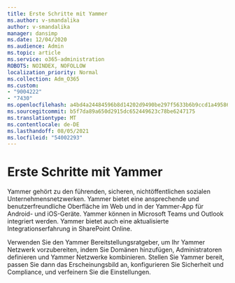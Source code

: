 ```yaml
---
title: Erste Schritte mit Yammer
ms.author: v-smandalika
author: v-smandalika
manager: dansimp
ms.date: 12/04/2020
ms.audience: Admin
ms.topic: article
ms.service: o365-administration
ROBOTS: NOINDEX, NOFOLLOW
localization_priority: Normal
ms.collection: Adm_O365
ms.custom:
- "9004222"
- "7430"
ms.openlocfilehash: a4bd4a24484596b8d14202d9490be297f5633b6b9ccd1a4958673b49752f77c7
ms.sourcegitcommit: b5f7da89a650d2915dc652449623c78be6247175
ms.translationtype: MT
ms.contentlocale: de-DE
ms.lasthandoff: 08/05/2021
ms.locfileid: "54002293"
---
```

# <a name="get-started-with-yammer"></a>Erste Schritte mit Yammer

Yammer gehört zu den führenden, sicheren, nichtöffentlichen sozialen Unternehmensnetzwerken. Yammer bietet eine ansprechende und benutzerfreundliche Oberfläche im Web und in der Yammer-App für Android- und iOS-Geräte. Yammer können in Microsoft Teams und Outlook integriert werden. Yammer bietet auch eine aktualisierte Integrationserfahrung in SharePoint Online.

Verwenden Sie den Yammer Bereitstellungsratgeber, um Ihr Yammer Netzwerk vorzubereiten, indem Sie Domänen hinzufügen, Administratoren definieren und Yammer Netzwerke kombinieren. Stellen Sie Yammer bereit, passen Sie dann das Erscheinungsbild an, konfigurieren Sie Sicherheit und Compliance, und verfeinern Sie die Einstellungen.